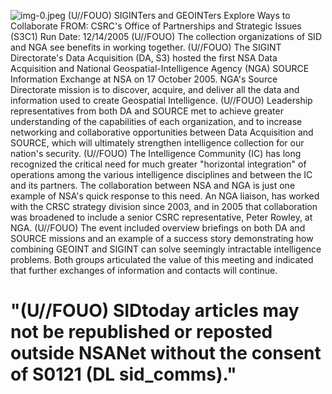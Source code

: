 ![img-0.jpeg](img-0.jpeg)
(U//FOUO) SIGINTers and GEOINTers Explore Ways to Collaborate FROM:
CSRC's Office of Partnerships and Strategic Issues (S3C1)
Run Date: 12/14/2005
(U//FOUO) The collection organizations of SID and NGA see benefits in working together.
(U//FOUO) The SIGINT Directorate's Data Acquisition (DA, S3) hosted the first NSA Data Acquisition and National Geospatial-Intelligence Agency (NGA) SOURCE Information Exchange at NSA on 17 October 2005. NGA's Source Directorate mission is to discover, acquire, and deliver all the data and information used to create Geospatial Intelligence.
(U//FOUO) Leadership representatives from both DA and SOURCE met to achieve greater understanding of the capabilities of each organization, and to increase networking and collaborative opportunities between Data Acquisition and SOURCE, which will ultimately strengthen intelligence collection for our nation's security.
(U//FOUO) The Intelligence Community (IC) has long recognized the critical need for much greater "horizontal integration" of operations among the various intelligence disciplines and between the IC and its partners. The collaboration between NSA and NGA is just one example of NSA's quick response to this need. An NGA liaison, has worked with the CRSC strategy division since 2003, and in 2005 that collaboration was broadened to include a senior CSRC representative, Peter Rowley, at NGA.
(U//FOUO) The event included overview briefings on both DA and SOURCE missions and an example of a success story demonstrating how combining GEOINT and SIGINT can solve seemingly intractable intelligence problems. Both groups articulated the value of this meeting and indicated that further exchanges of information and contacts will continue.

# "(U//FOUO) SIDtoday articles may not be republished or reposted outside NSANet without the consent of S0121 (DL sid_comms)."
